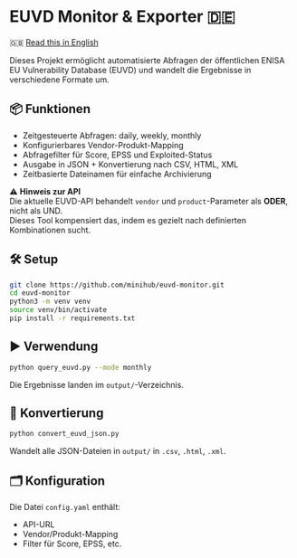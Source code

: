 # EUVD Monitor & Exporter 🇩🇪

🇬🇧 [Read this in English](README.md)

Dieses Projekt ermöglicht automatisierte Abfragen der öffentlichen ENISA EU Vulnerability Database (EUVD) und wandelt die Ergebnisse in verschiedene Formate um.

## 📦 Funktionen

- Zeitgesteuerte Abfragen: daily, weekly, monthly  
- Konfigurierbares Vendor-Produkt-Mapping  
- Abfragefilter für Score, EPSS und Exploited-Status  
- Ausgabe in JSON + Konvertierung nach CSV, HTML, XML  
- Zeitbasierte Dateinamen für einfache Archivierung  

⚠️ **Hinweis zur API**  
Die aktuelle EUVD-API behandelt `vendor` und `product`-Parameter als **ODER**, nicht als UND.  
Dieses Tool kompensiert das, indem es gezielt nach definierten Kombinationen sucht.

## 🛠️ Setup

```bash
git clone https://github.com/minihub/euvd-monitor.git
cd euvd-monitor
python3 -m venv venv
source venv/bin/activate
pip install -r requirements.txt
```

## ▶️ Verwendung

```bash
python query_euvd.py --mode monthly
```

Die Ergebnisse landen im `output/`-Verzeichnis.

## 🔄 Konvertierung

```bash
python convert_euvd_json.py
```

Wandelt alle JSON-Dateien in `output/` in `.csv`, `.html`, `.xml`.

## 🗂️ Konfiguration

Die Datei `config.yaml` enthält:

- API-URL
- Vendor/Produkt-Mapping
- Filter für Score, EPSS, etc.
